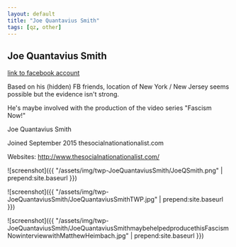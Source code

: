 ```yaml
---
layout: default
title: "Joe Quantavius Smith"
tags: [qz, other]
---
```



## Joe Quantavius Smith

[link to facebook account](https://www.facebook.com/100010192872979)

Based on his (hidden) FB friends, location of New York / New Jersey seems possible but the evidence isn't strong.

He's maybe involved with the production of the video series "Fascism Now!"




 Joe Quantavius Smith


 Joined September 2015 thesocialnationationalist.com

Websites: http://www.thesocialnationationalist.com/





![screenshot]({{ "/assets/img/twp-JoeQuantaviusSmith/JoeQSmith.png" | prepend:site.baseurl }})


![screenshot]({{ "/assets/img/twp-JoeQuantaviusSmith/JoeQuantaviusSmithTWP.jpg" | prepend:site.baseurl }})


![screenshot]({{ "/assets/img/twp-JoeQuantaviusSmith/JoeQuantaviusSmithmaybehelpedproducethisFascismNowinterviewwithMatthewHeimbach.jpg" | prepend:site.baseurl }})
